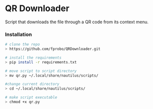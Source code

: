 # QR Downloader

Script that downloads the file through a QR code from its context menu.

### Installation
```bash
# clone the repo
> https://github.com/fprobo/QRDownloader.git

# install the requirements
> pip install -r requirements.txt

# move script to script directory
> mv qr.py ~/.local/share/nautilus/scripts/

#change current directory
> cd ~/.local/share/nautilus/scripts/

# make script executable
> chmod +x qr.py
```
